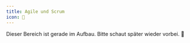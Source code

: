 ```yaml
---
title: Agile und Scrum
icon: 🏈
---
```


Dieser Bereich ist gerade im Aufbau. Bitte schaut später wieder vorbei. 👾

<!--
## Blogposts
- Ein Tutorial zur Vorbereitung auf das PSM I-Zertifikat von scrum.org ist [hier]() zu finden.

## Buchtipps
- Succeeding with Agile von Mike Cohn
-->
